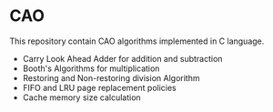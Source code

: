 # CAO
This repository contain CAO algorithms implemented in C language.
  - Carry Look Ahead Adder for addition and subtraction
  - Booth's Algorithms for multiplication
  - Restoring and Non-restoring division Algorithm
  - FIFO and LRU page replacement policies
  - Cache memory size calculation
